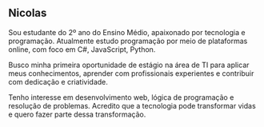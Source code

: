 ## Nicolas

Sou estudante do 2º ano do Ensino Médio, apaixonado por tecnologia e programação. Atualmente estudo programação por meio de plataformas online, com foco em C#, JavaScript, Python.

Busco minha primeira oportunidade de estágio na área de TI para aplicar meus conhecimentos, aprender com profissionais experientes e contribuir com dedicação e criatividade.

Tenho interesse em desenvolvimento web, lógica de programação e resolução de problemas. Acredito que a tecnologia pode transformar vidas e quero fazer parte dessa transformação.


